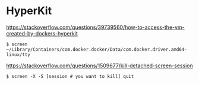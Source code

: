 # HyperKit

https://stackoverflow.com/questions/39739560/how-to-access-the-vm-created-by-dockers-hyperkit

```
$ screen ~/Library/Containers/com.docker.docker/Data/com.docker.driver.amd64-linux/tty
```

https://stackoverflow.com/questions/1509677/kill-detached-screen-session

```
$ screen -X -S [session # you want to kill] quit
```
